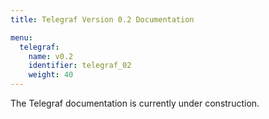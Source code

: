```yaml
---
title: Telegraf Version 0.2 Documentation

menu:
  telegraf:
    name: v0.2
    identifier: telegraf_02
    weight: 40
---
```


The Telegraf documentation is currently under construction.
